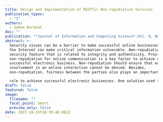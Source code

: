 ```yaml
---
title: Design and Implementation of RESTful Non-repudiation Services
publication_types:
  - "2"
authors:
  - Saman Barakat
doi: ""
publication: "*Journal of Information and Computing Science*,Vol. 8, No. 3"
abstract: >-
  Security issues can be a barrier to make successful online businesses because
  the Internet can make critical information vulnerable. Non-repudiation is a
  security feature that is related to integrity and authenticity. Providing
  non-repudiation for online communication is a key factor to achieve a
  successful electronic business. Non-repudiation should ensure that each
  involvement in an online interaction cannot be denied. Besides,
  non-repudiation, fairness between the parties also plays an important

  role to achieve successful electronic businesses. One solution used to achieve fair non-repudiation services is by using a trusted third party (TTP) that implements fair non-repudiation protocols. This project uses work that has been done by Cook et al in 2006 as a starting point, which was a non-repudiation service project that uses SOAP web service technology. However, this project aims to implement non-repudiation services using Representational State Transfer (REST) architecture style principles in order to obtain significant advantages that REST technology provides such as scalability and simplicity. 
draft: false
featured: false
image:
  filename: ""
  focal_point: Smart
  preview_only: false
date: 2022-10-15T16:39:48.881Z
---
```

